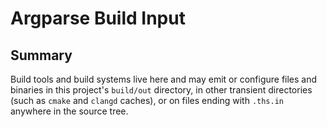# Argparse Build Input

## Summary

Build tools and build systems live here and may
emit or configure files and binaries in this
project's `build/out` directory, in other
transient directories (such as `cmake` and
`clangd` caches), or on files ending with
`.ths.in` anywhere in the source tree.

